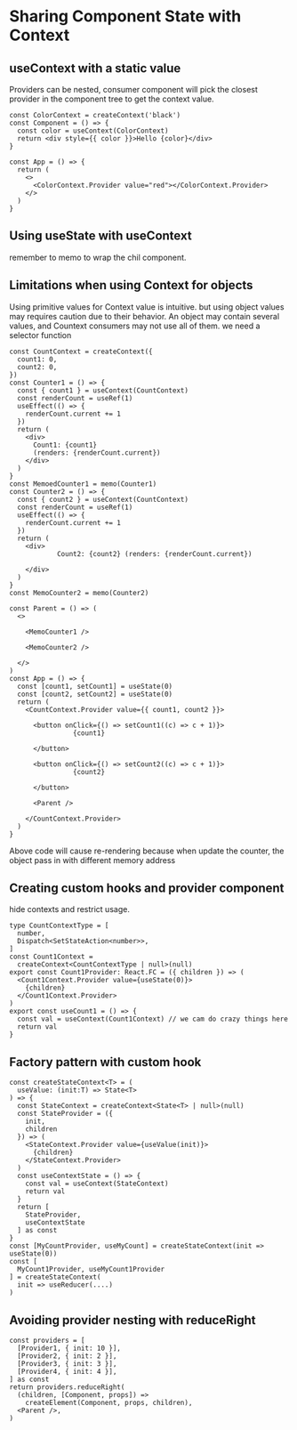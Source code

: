 # Sharing Component State with Context

## useContext with a static value

Providers can be nested, consumer component will pick the closest provider in the component tree to get the context value.

```tsx
const ColorContext = createContext('black')
const Component = () => {
  const color = useContext(ColorContext)
  return <div style={{ color }}>Hello {color}</div>
}

const App = () => {
  return (
    <>
      <ColorContext.Provider value="red"></ColorContext.Provider>
    </>
  )
}
```

## Using useState with useContext

remember to memo to wrap the chil component.

## Limitations when using Context for objects

Using primitive values for Context value is intuitive. but using object values may requires caution due to their behavior. An object may contain several values, and Countext consumers may not use all of them.
we need a selector function

```tsx
const CountContext = createContext({
  count1: 0,
  count2: 0,
})
const Counter1 = () => {
  const { count1 } = useContext(CountContext)
  const renderCount = useRef(1)
  useEffect(() => {
    renderCount.current += 1
  })
  return (
    <div>
      Count1: {count1}
      (renders: {renderCount.current})     
    </div>
  )
}
const MemoedCounter1 = memo(Counter1)
const Counter2 = () => {
  const { count2 } = useContext(CountContext)
  const renderCount = useRef(1)
  useEffect(() => {
    renderCount.current += 1
  })
  return (
    <div>
            Count2: {count2} (renders: {renderCount.current})
          
    </div>
  )
}
const MemoCounter2 = memo(Counter2)

const Parent = () => (
  <>
        
    <MemoCounter1 />
        
    <MemoCounter2 />
      
  </>
)
const App = () => {
  const [count1, setCount1] = useState(0)
  const [count2, setCount2] = useState(0)
  return (
    <CountContext.Provider value={{ count1, count2 }}>
            
      <button onClick={() => setCount1((c) => c + 1)}>
                {count1}
              
      </button>
            
      <button onClick={() => setCount2((c) => c + 1)}>
                {count2}
              
      </button>
            
      <Parent />
          
    </CountContext.Provider>
  )
}
```

Above code will cause re-rendering because when update the counter, the object pass in with different memory address

## Creating custom hooks and provider component

hide contexts and restrict usage.

```tsx
type CountContextType = [
  number,
  Dispatch<SetStateAction<number>>,
]
const Count1Context =
  createContext<CountContextType | null>(null)
export const Count1Provider: React.FC = ({ children }) => (
  <Count1Context.Provider value={useState(0)}>
    {children}
  </Count1Context.Provider>
)
export const useCount1 = () => {
  const val = useContext(Count1Context) // we cam do crazy things here
  return val
}
```

## Factory pattern with custom hook

```tsx
const createStateContext<T> = (
  useValue: (init:T) => State<T>
) => {
  const StateContext = createContext<State<T> | null>(null)
  const StateProvider = ({
    init,
    children
  }) => (
    <StateContext.Provider value={useValue(init)}>
      {children}
    </StateContext.Provider>
  )
  const useContextState = () => {
    const val = useContext(StateContext)
    return val
  }
  return [
    StateProvider,
    useContextState
  ] as const
}
const [MyCountProvider, useMyCount] = createStateContext(init => useState(0))
const [
  MyCount1Provider, useMyCount1Provider
] = createStateContext(
  init => useReducer(....)
)
```

## Avoiding provider nesting with reduceRight

```tsx
const providers = [
  [Provider1, { init: 10 }],
  [Provider2, { init: 2 }],
  [Provider3, { init: 3 }],
  [Provider4, { init: 4 }],
] as const
return providers.reduceRight(
  (children, [Component, props]) =>
    createElement(Component, props, children),
  <Parent />,
)
```

